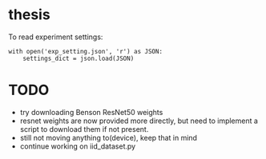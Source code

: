 # thesis

To read experiment settings:
```
with open('exp_setting.json', 'r') as JSON:
    settings_dict = json.load(JSON)
```

# TODO
- try downloading Benson ResNet50 weights
- resnet weights are now provided more directly, but need to implement a script to download them if not present.
- still not moving anything to(device), keep that in mind
- continue working on iid_dataset.py